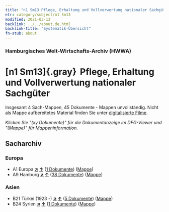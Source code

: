 ```yaml
---
title: "n1 Sm13 Pflege, Erhaltung und Vollverwertung nationaler Sachgüter"
etr: category/subject/n1 Sm13
modified: 2021-03-13
backlink: ../../about.de.html
backlink-title: "Systematik-Übersicht"
fn-stub: about
---
```


### Hamburgisches Welt-Wirtschafts-Archiv (HWWA)
# [n1 Sm13]{.gray}&#8201; Pflege, Erhaltung und Vollverwertung nationaler Sachgüter&#160; 




Insgesamt 4 Sach-Mappen, 45 Dokumente - Mappen unvollständig.
Nicht als Mappe aufbereitetes Material finden Sie unter [digitalisierte Filme](/film/h1_sh).

_Klicken Sie "(xy Dokumente)" für die Dokumentanzeige im DFG-Viewer und "(Mappe)" für Mappeninformation._

## Sacharchiv




### Europa

- A1 Europa [**&nearr;**](../../../geo/i/140892/about.de.html "Europa (alle Mappen)") [**&uarr;**](../../../geo/about.de.html#A1 "Ländersystematik") (<a href="https://pm20.zbw.eu/dfgview/sh/140892,144945" title="über: Europa : Pflege, Erhaltung und Vollverwertung nationaler Sachgüter" target="_blank">1 Dokumente</a>) ([Mappe](http://purl.org/pressemappe20/folder/sh/140892,144945))
- A9 Hamburg [**&nearr;**](../../../geo/i/140905/about.de.html "Hamburg (alle Mappen)") [**&uarr;**](../../../geo/about.de.html#A9 "Ländersystematik") (<a href="https://pm20.zbw.eu/dfgview/sh/140905,144945" title="über: Hamburg : Pflege, Erhaltung und Vollverwertung nationaler Sachgüter" target="_blank">38 Dokumente</a>) ([Mappe](http://purl.org/pressemappe20/folder/sh/140905,144945))

### Asien

- B21 Türkei (1923 -) [**&nearr;**](../../../geo/i/141111/about.de.html "Türkei (1923 -) (alle Mappen)") [**&uarr;**](../../../geo/about.de.html#B21 "Ländersystematik") (<a href="https://pm20.zbw.eu/dfgview/sh/141111,144945" title="über: Türkei (1923 -) : Pflege, Erhaltung und Vollverwertung nationaler Sachgüter" target="_blank">5 Dokumente</a>) ([Mappe](http://purl.org/pressemappe20/folder/sh/141111,144945))
- B24 Syrien [**&nearr;**](../../../geo/i/141114/about.de.html "Syrien (alle Mappen)") [**&uarr;**](../../../geo/about.de.html#B24 "Ländersystematik") (<a href="https://pm20.zbw.eu/dfgview/sh/141114,144945" title="über: Syrien : Pflege, Erhaltung und Vollverwertung nationaler Sachgüter" target="_blank">1 Dokumente</a>) ([Mappe](http://purl.org/pressemappe20/folder/sh/141114,144945))


